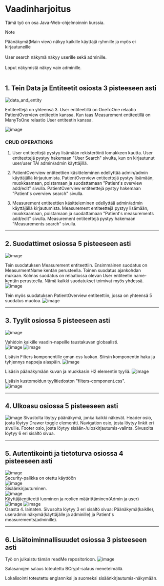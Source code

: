 # Vaadinharjoitus
Tämä työ on osa Java-Web-ohjelmoinnin kurssia. 
>[!NOTE]
>Päänäkymä(Main view) näkyy kaikille käyttäjä ryhmille ja myös ei kirjautuneille
></br></br>
>User search näkymä näkyy userille sekä adminille.
</br></br>
>Loput näkymistä näkyy vain adminille.
</br></br>

## 1. Tein Data ja Entiteetit osiosta 3 pisteeseen asti

![data_and_entity](https://github.com/user-attachments/assets/1320c711-8653-41ec-9a87-566506a2c044)

Entiteettejä on yhteensä 3. User entiteetillä on OneToOne relaatio PatientOverview entiteetin kanssa. Kun taas Measurement entiteetillä on ManyToOne relaatio User entiteetin kanssa.

![image](https://github.com/user-attachments/assets/49143b2e-8521-4236-bf47-35468a348778)

### CRUD OPERATIONS
1. User entiteettejä pystyy lisämään rekisteröinti lomakkeen kautta. User entiteettejä pystyy hakemaan "User Search" sivulta, kun on kirjautunut user/user TAI admin/admin käyttäjillä.

2. PatientOverview entiteettien käsitteleminen edellyttää admin/admin käyttäjällä kirjautumista. PatientOverview entiteettejä pystyy lisämään, muokkaamaan, poistamaan ja suodattamaan "Patient's overview add/edit" sivulla. PatientOverview entiteettejä pystyy hakemaan "Patient's overview search" sivulla.

3. Measurement entiteettien käsitteleminen edellyttää admin/admin käyttäjällä kirjautumista. Measurement entiteettejä pystyy lisämään, muokkaamaan, poistamaan ja suodattamaan "Patient's measurements add/edit" sivulla. Measurement entiteettejä pystyy hakemaan "Measurements search" sivulla.





***

## 2. Suodattimet osiossa 5 pisteeseen asti

![image](https://github.com/user-attachments/assets/a5c870b5-c8b1-4d1e-8d43-183f42d3fa97)


Tein suodatuksen Measurement entiteettiin. 
Ensimmäinen suodatus on MeasurmentName kentän perusteella. Toinen suodatus ajankohdan mukaan. Kolmas suodatus on relaatiossa olevan User entiteetin name-kentän perusteella. Nämä kaikki suodatukset toimivat myös yhdessä.
![image](https://github.com/user-attachments/assets/ab0880b6-f829-4a75-92b3-c0c47433b2b5)

Tein myös suodatuksen PatientOverview entiteettiin, jossa on yhteensä 5 suodatus muotoa.
![image](https://github.com/user-attachments/assets/a91872bc-5e32-415c-a088-94d5a784f350)

***

## 3. Tyylit osiossa 5 pisteeseen asti
![image](https://github.com/user-attachments/assets/574b7284-5bbd-4957-a99c-ab694f043554)


Vahidoin kaikille vaadin-napeille taustakuvan globaalisti.
</br>
![image](https://github.com/user-attachments/assets/8dd1278d-c876-4e42-b77b-7307074afd26)
![image](https://github.com/user-attachments/assets/b057b8ce-961b-408f-a9dd-38a57a1d8f8d)

Lisäsin Filters komponentille oman css luokan. Siirsin komponentin haku ja tyhjennys nappeja alaspäin.
![image](https://github.com/user-attachments/assets/81ff8d32-d2f8-46ef-9d81-5f8e30f121af)

Lisäsin päänäkymään kuvan ja muokkasin H2 elementin tyyliä.
![image](https://github.com/user-attachments/assets/820a1ca4-1a18-46fc-bedb-4276e6d97844)

Lisäsin kustomoidun tyylitiedoston "filters-component.css".
<br>
![image](https://github.com/user-attachments/assets/59d9c5cf-e99f-4bd6-8f19-3790360a08c0)


***

## 4. Ulkoasu osiossa 5 pisteeseen asti
![image](https://github.com/user-attachments/assets/fd608bc4-1215-4615-aa54-c5a557823199)
Sivustolta löytyy päänäkymä, jonka kaikki näkevät. Header osio, josta löytyy Drawer toggle elementti. Navigation osio, josta löytyy linkit eri sivuille. Footer osio, josta löytyy sisään-/uloskirjautumis-valinta. Sivusolta löytyy 6 eri sisältö sivua.


***

## 5. Autentikointi ja tietoturva osiossa 4 pisteeseen asti
![image](https://github.com/user-attachments/assets/2e7b0db9-aa82-4b73-820b-afebdb86c78a)
</br>
Security-palikka on otettu käyttöön
</br>
![image](https://github.com/user-attachments/assets/a9376b4f-77fd-41e3-b2fe-92a3a9887fa4)
</br>
Sisäänkirjautuminen.
</br>
![image](https://github.com/user-attachments/assets/ca16f749-d3d6-4f6a-aabe-1d31c732b9a1)
</br>
Käyttäjäentiteetti luominen ja roolien määrittäminen(Admin ja user)
</br>
![image](https://github.com/user-attachments/assets/acfd530f-c1fa-4e98-9178-b6f93f4db6e2)
![image](https://github.com/user-attachments/assets/3791c6e7-6b98-408c-8d35-6d77e6786e20)
</br>
Osasta 4. lainaten. Sivusolta löytyy 3 eri sisältö sivua: Päänäkymä(kaiklle), useradmin näkymä(käyttäjälle ja adminille) ja Patient's measurements(adminille).

***
## 6. Lisätoiminnallisuudet osiossa 3 pisteeseen asti
Työ on julkaistu tämän readMe repositorioon.
![image](https://github.com/user-attachments/assets/8c6601ae-8e41-46c2-89d2-fb4cbabbc4e8)

Salasanojen salaus toteutettu BCrypt-salaus menetelmällä.

Lokalisointi toteutettu englanniksi ja suomeksi sisäänkirjautumis-näkymään.



















